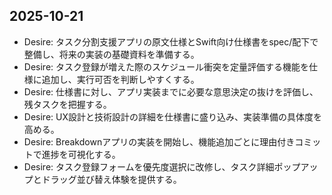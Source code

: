 ## 2025-10-21
- Desire: タスク分割支援アプリの原文仕様とSwift向け仕様書をspec/配下で整備し、将来の実装の基礎資料を準備する。
- Desire: タスク登録が増えた際のスケジュール衝突を定量評価する機能を仕様に追加し、実行可否を判断しやすくする。
- Desire: 仕様書に対し、アプリ実装までに必要な意思決定の抜けを評価し、残タスクを把握する。
- Desire: UX設計と技術設計の詳細を仕様書に盛り込み、実装準備の具体度を高める。
- Desire: Breakdownアプリの実装を開始し、機能追加ごとに理由付きコミットで進捗を可視化する。
- Desire: タスク登録フォームを優先度選択に改修し、タスク詳細ポップアップとドラッグ並び替え体験を提供する。
